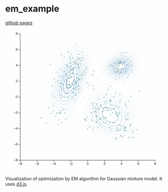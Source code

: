 # em_example
[github pages](https://shinome551.github.io/em_example/ "em_example")

<img src="./sample_image.png" width="640px">

Visualization of optimization by EM algorithm for Gaussian mixture model. It uses [d3.js](https://d3js.org/).

